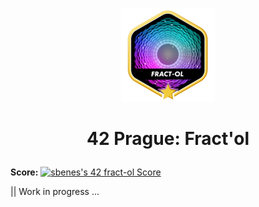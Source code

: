 <p align="center">
  <img src="0_resources/fract-olm.png" />
</p>

# <p align="center">42 Prague: Fract'ol</p>

**Score:** <a href="https://github.com/JaeSeoKim/badge42"><img src="https://badge42.vercel.app/api/v2/clhxhut3v002508l6ma7ao1xq/project/3086042" alt="sbenes's 42 fract-ol Score" /></a></p>
|| Work in progress ...
